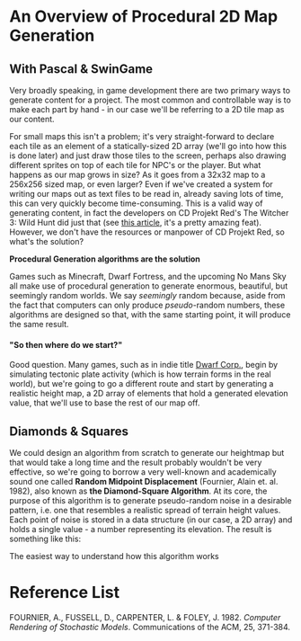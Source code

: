 # An Overview of Procedural 2D Map Generation
## With Pascal & SwinGame

Very broadly speaking, in game development there are two primary ways to generate content for a project. The most common and controllable way is to make each part by hand - in our case we'll be referring to a 2D tile map as our content.

For small maps this isn't a problem; it's very straight-forward to declare each tile as an element of a statically-sized 2D array (we'll go into how this is done later) and just draw those tiles to the screen, perhaps also drawing different sprites on top of each tile for NPC's or the player. But what happens as our map grows in size? As it goes from a 32x32 map to a 256x256 sized map, or even larger? Even if we've created a system for writing our maps out as text files to be read in, already saving lots of time, this can very quickly become time-consuming. This is a valid way of generating content, in fact the developers on CD Projekt Red's The Witcher 3: Wild Hunt did just that (see [this article](http://kotaku.com/how-the-witcher-3s-developers-ensured-their-open-world-1735034176), it's a pretty amazing feat). However, we don't have the resources or manpower of CD Projekt Red, so what's the solution?

**Procedural Generation algorithms are the solution**

Games such as Minecraft, Dwarf Fortress, and the upcoming No Mans Sky all make use of procedural generation to generate enormous, beautiful, but seemingly random worlds. We say *seemingly* random because, aside from the fact that computers can only produce *pseudo*-random numbers, these algorithms are designed so that, with the same starting point, it will produce the same result.

#### "So then where do we start?"

Good question. Many games, such as in indie title [Dwarf Corp.](http://www.gamasutra.com/blogs/MattKlingensmith/20130811/198049/How_we_Generate_Terrain_in_DwarfCorp.php), begin by simulating tectonic plate activity (which is how terrain forms in the real world), but we're going to go a different route and start by generating a realistic height map, a 2D array of elements that hold a generated elevation value, that we'll use to base the rest of our map off.

## Diamonds & Squares

We could design an algorithm from scratch to generate our heightmap but that would take a long time and the result probably wouldn't be very effective, so we're going to borrow a very well-known and academically sound one called **Random Midpoint Displacement** (Fournier, Alain et. al. 1982), also known as **the Diamond-Square Algorithm**. At its core, the purpose of this algorithm is to generate pseudo-random noise in a desirable pattern, i.e. one that resembles a realistic spread of terrain height values. Each point of noise is stored in a data structure (in our case, a 2D array) and holds a single value - a number representing its elevation. The result is something like this:



The easiest way to understand how this algorithm works

# Reference List
FOURNIER, A., FUSSELL, D., CARPENTER, L. & FOLEY, J. 1982. *Computer Rendering of Stochastic Models*. Communications of the ACM, 25, 371-384.

